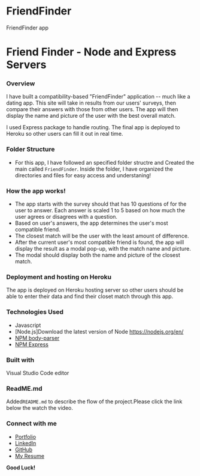 # FriendFinder
FriendFinder app

# Friend Finder - Node and Express Servers

### Overview

I have built a compatibility-based "FriendFinder" application -- much like a dating app. This site will take in results from our users' surveys, then compare their answers with those from other users. The app will then display the name and picture of the user with the best overall match.

I used Express package to handle routing. The final app is deployed to Heroku so other users can fill it out in real time.


### Folder Structure

* For this app, I have followed an specified folder structre and Created the main called `FriendFinder`. Inside the folder, I have organized the directories and files for easy access and understaning!


### How the app works!

* The app starts with the survey should that has 10 questions of for the user to answer. Each answer is     scaled 1 to 5 based on how much the user agrees or disagrees with a question.
* Based on user's answers, the app determines the user's most compatible friend. 
* The closest match will be the user with the least amount of difference.
* After the current user's most compatible friend is found, the app will display the result as a modal      pop-up, with the match name and picture.
* The modal should display both the name and picture of the closest match.


### Deployment and hosting on Heroku

The app is deployed on Heroku hosting server so other users should be able to enter their data and find their closet match through this app.


### Technologies Used

* Javascript
* [Node.js]Download the latest version of Node https://nodejs.org/en/
* [NPM body-parser](https://www.npmjs.com/package/body-parser)
* [NPM Express](https://www.npmjs.com/package/express)


### Built with

 Visual Studio Code editor

### ReadME.md
Added`README.md` to describe the flow of the project.Please click the link below the watch the video.


### Connect with me

* [Portfolio](https://dara9234.github.io/Bootstrap-Portfolio/)
* [LinkedIn](https://www.linkedin.com/in/darakhshan-ahmed-bbb5a967/)
* [GitHub](https://github.com/dara9234)
* [My Resume](https://www.linkedin.com/in/darakhshan-ahmed-bbb5a967/)


**Good Luck!**

